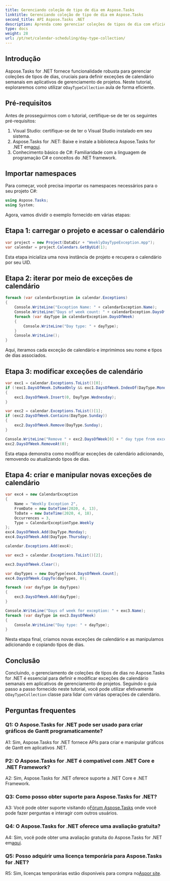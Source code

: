 ```yaml
---
title: Gerenciando coleção de tipo de dia em Aspose.Tasks
linktitle: Gerenciando coleção de tipo de dia em Aspose.Tasks
second_title: API Aspose.Tasks .NET
description: Aprenda como gerenciar coleções de tipos de dia com eficiência em Aspose.Tasks for .NET. Crie, modifique e manipule exceções de calendário com facilidade.
type: docs
weight: 28
url: /pt/net/calendar-scheduling/day-type-collection/
---
```

## Introdução

 Aspose.Tasks for .NET fornece funcionalidade robusta para gerenciar coleções de tipos de dias, cruciais para definir exceções de calendário semanais em aplicativos de gerenciamento de projetos. Neste tutorial, exploraremos como utilizar o`DayTypeCollection` aula de forma eficiente. 

## Pré-requisitos

Antes de prosseguirmos com o tutorial, certifique-se de ter os seguintes pré-requisitos:

1. Visual Studio: certifique-se de ter o Visual Studio instalado em seu sistema.
2.  Aspose.Tasks for .NET: Baixe e instale a biblioteca Aspose.Tasks for .NET em[aqui](https://releases.aspose.com/tasks/net/).
3. Conhecimento básico de C#: Familiaridade com a linguagem de programação C# e conceitos do .NET framework.

## Importar namespaces

Para começar, você precisa importar os namespaces necessários para o seu projeto C#:

```csharp
using Aspose.Tasks;
using System;


```

Agora, vamos dividir o exemplo fornecido em várias etapas:

## Etapa 1: carregar o projeto e acessar o calendário

```csharp
var project = new Project(DataDir + "WeeklyDayTypeException.mpp");
var calendar = project.Calendars.GetByUid(1);
```

Esta etapa inicializa uma nova instância de projeto e recupera o calendário por seu UID.

## Etapa 2: iterar por meio de exceções de calendário

```csharp
foreach (var calendarException in calendar.Exceptions)
{
    Console.WriteLine("Exception Name: " + calendarException.Name);
    Console.WriteLine("Days of week count: " + calendarException.DaysOfWeek.Count);
    foreach (var dayType in calendarException.DaysOfWeek)
    {
        Console.WriteLine("Day type: " + dayType);
    }
    Console.WriteLine();
}
```

Aqui, iteramos cada exceção de calendário e imprimimos seu nome e tipos de dias associados.

## Etapa 3: modificar exceções de calendário

```csharp
var exc1 = calendar.Exceptions.ToList()[0];
if (!exc1.DaysOfWeek.IsReadOnly && exc1.DaysOfWeek.IndexOf(DayType.Monday) < 0)
{
    exc1.DaysOfWeek.Insert(0, DayType.Wednesday);
}

var exc2 = calendar.Exceptions.ToList()[1];
if (exc2.DaysOfWeek.Contains(DayType.Sunday))
{
    exc2.DaysOfWeek.Remove(DayType.Sunday);
}

Console.WriteLine("Remove " + exc2.DaysOfWeek[0] + " day type from exception by index...");
exc2.DaysOfWeek.RemoveAt(0);
```

Esta etapa demonstra como modificar exceções de calendário adicionando, removendo ou atualizando tipos de dias.

## Etapa 4: criar e manipular novas exceções de calendário

```csharp
var exc4 = new CalendarException
{
    Name = "Weekly Exception 2",
    FromDate = new DateTime(2020, 4, 13),
    ToDate = new DateTime(2020, 4, 18),
    Occurrences = 3,
    Type = CalendarExceptionType.Weekly
};
exc4.DaysOfWeek.Add(DayType.Monday);
exc4.DaysOfWeek.Add(DayType.Thursday);

calendar.Exceptions.Add(exc4);

var exc3 = calendar.Exceptions.ToList()[2];

exc3.DaysOfWeek.Clear();

var dayTypes = new DayType[exc4.DaysOfWeek.Count];
exc4.DaysOfWeek.CopyTo(dayTypes, 0);

foreach (var dayType in dayTypes)
{
    exc3.DaysOfWeek.Add(dayType);
}

Console.WriteLine("Days of week for exception: " + exc3.Name);
foreach (var dayType in exc3.DaysOfWeek)
{
    Console.WriteLine("Day type: " + dayType);
}
```

Nesta etapa final, criamos novas exceções de calendário e as manipulamos adicionando e copiando tipos de dias.

## Conclusão

 Concluindo, o gerenciamento de coleções de tipos de dias no Aspose.Tasks for .NET é essencial para definir e modificar exceções de calendário semanais em aplicativos de gerenciamento de projetos. Seguindo o guia passo a passo fornecido neste tutorial, você pode utilizar efetivamente o`DayTypeCollection` classe para lidar com várias operações de calendário.

## Perguntas frequentes

### Q1: O Aspose.Tasks for .NET pode ser usado para criar gráficos de Gantt programaticamente?

A1: Sim, Aspose.Tasks for .NET fornece APIs para criar e manipular gráficos de Gantt em aplicativos .NET.

### P2: O Aspose.Tasks for .NET é compatível com .NET Core e .NET Framework?

A2: Sim, Aspose.Tasks for .NET oferece suporte a .NET Core e .NET Framework.

### Q3: Como posso obter suporte para Aspose.Tasks for .NET?

 A3: Você pode obter suporte visitando o[Fórum Aspose.Tasks](https://forum.aspose.com/c/tasks/15) onde você pode fazer perguntas e interagir com outros usuários.

### Q4: O Aspose.Tasks for .NET oferece uma avaliação gratuita?

 A4: Sim, você pode obter uma avaliação gratuita do Aspose.Tasks for .NET em[aqui](https://releases.aspose.com/).

### Q5: Posso adquirir uma licença temporária para Aspose.Tasks for .NET?

 R5: Sim, licenças temporárias estão disponíveis para compra no[Aspor site](https://purchase.aspose.com/temporary-license/).
